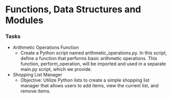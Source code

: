 # Functions, Data Structures and Modules 
### Tasks

- Arithmetic Operations Function 
  - Create a Python script named arithmetic_operations.py. In this script, define a function that performs basic arithmetic operations. This function, perform_operation, will be imported and used in a separate main.py script, which we provide.
- Shopping List Manager 
  - Objective: Utilize Python lists to create a simple shopping list manager that allows users to add items, view the current list, and remove items.